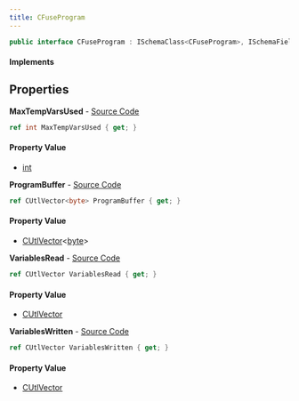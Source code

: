 ```yaml
---
title: CFuseProgram
---
```


```csharp
public interface CFuseProgram : ISchemaClass<CFuseProgram>, ISchemaField, ISchemaClass, INativeHandle
```

#### Implements

## Properties

**MaxTempVarsUsed** - [Source Code](https://github.com/swiftly-solution/swiftlys2/blob/main/managed/src/SwiftlyS2.Generated/Schemas/Interfaces/CFuseProgram.cs#L24)

```csharp
ref int MaxTempVarsUsed { get; }
```

#### Property Value

- [int](https://learn.microsoft.com/dotnet/api/system.int32)

**ProgramBuffer** - [Source Code](https://github.com/swiftly-solution/swiftlys2/blob/main/managed/src/SwiftlyS2.Generated/Schemas/Interfaces/CFuseProgram.cs#L16)

```csharp
ref CUtlVector<byte> ProgramBuffer { get; }
```

#### Property Value

- [CUtlVector](/docs/api/shared/natives/cutlvector-1)<[byte](https://learn.microsoft.com/dotnet/api/system.byte)>

**VariablesRead** - [Source Code](https://github.com/swiftly-solution/swiftlys2/blob/main/managed/src/SwiftlyS2.Generated/Schemas/Interfaces/CFuseProgram.cs#L19)

```csharp
ref CUtlVector VariablesRead { get; }
```

#### Property Value

- [CUtlVector](/docs/api/shared/natives/cutlvector)

**VariablesWritten** - [Source Code](https://github.com/swiftly-solution/swiftlys2/blob/main/managed/src/SwiftlyS2.Generated/Schemas/Interfaces/CFuseProgram.cs#L22)

```csharp
ref CUtlVector VariablesWritten { get; }
```

#### Property Value

- [CUtlVector](/docs/api/shared/natives/cutlvector)

